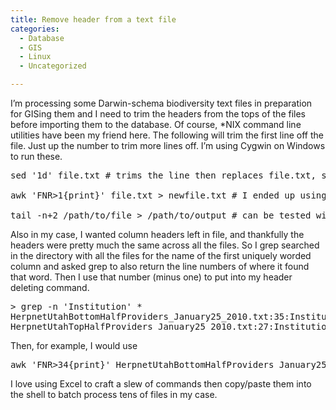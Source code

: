 ```yaml
---
title: Remove header from a text file
categories:
  - Database
  - GIS
  - Linux
  - Uncategorized

---
```

I&#8217;m processing some Darwin-schema biodiversity text files in preparation for GISing them and I need to trim the headers from the tops of the files before importing them to the database. Of course, *NIX command line utilities have been my friend here. The following will trim the first line off the file. Just up the number to trim more lines off. I&#8217;m using Cygwin on Windows to run these.

<pre>sed '1d' file.txt # trims the line then replaces file.txt, so be careful.

awk 'FNR&gt;1{print}' file.txt &gt; newfile.txt # I ended up using this to be safe. It was easier to test.

tail -n+2 /path/to/file &gt; /path/to/output # can be tested with echo -e "foo\nbar\nbaz" | tail -n+2</pre>

Also in my case, I wanted column headers left in file, and thankfully the headers were pretty much the same across all the files. So I grep searched in the directory with all the files for the name of the first uniquely worded column and asked grep to also return the line numbers of where it found that word. Then I use that number (minus one) to put into my header deleting command.

<pre>&gt; grep -n 'Institution' *
HerpnetUtahBottomHalfProviders_January25_2010.txt:35:Institution	Collection	Catalog number text ...
HerpnetUtahTopHalfProviders_January25_2010.txt:27:Institution	Collection	Catalog number text...</pre>

Then, for example, I would use

<pre>awk 'FNR&gt;34{print}' HerpnetUtahBottomHalfProviders_January25_2010.txt &gt; HerpnetUtahBottomHalfProviders_January25_2010_trimmed.txt</pre>

I love using Excel to craft a slew of commands then copy/paste them into the shell to batch process tens of files in my case.